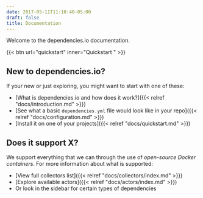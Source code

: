 ```yaml
---
date: 2017-05-11T11:10:48-05:00
draft: false
title: Documentation
---
```


Welcome to the dependencies.io documentation.

{{< btn url="quickstart" inner="Quickstart <span class='fa fa-chevron-right'></span>" >}}

## New to dependencies.io?

If your new or just exploring, you might want to start with one of these:

- [What is dependencies.io and how does it work?]({{< relref "docs/introduction.md" >}})
- [See what a basic `dependencies.yml` file would look like in your repo]({{< relref "docs/configuration.md" >}})
- [Install it on one of your projects]({{< relref "docs/quickstart.md" >}})

## Does it support X?

We support everything that we can through the use of _open-source Docker
containers_. For more information about what is supported:

- [View full collectors list]({{< relref "docs/collectors/index.md" >}})
- [Explore available actors]({{< relref "docs/actors/index.md" >}})
- Or look in the sidebar for certain types of dependencies
